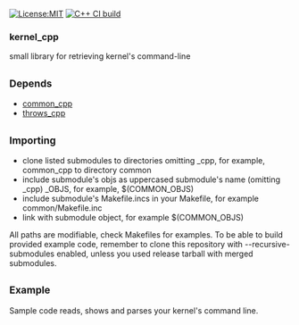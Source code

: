 [![License:MIT](https://img.shields.io/badge/License-MIT-blue?style=plastic)](LICENSE)
[![C++ CI build](../../actions/workflows/build.yml/badge.svg)](../../actions/workflows/build.yml)

### kernel_cpp

small library for retrieving kernel's command-line

## <sub>Depends</sub>

 - [common_cpp](https://github.com/oskarirauta/common_cpp)
 - [throws_cpp](https://github.com/oskarirauta/throws_cpp)

## <sub>Importing</sub>

 - clone listed submodules to directories omitting _cpp, for example, common_cpp to directory common
 - include submodule's objs as uppercased submodule's name (omitting _cpp) _OBJS, for example, $(COMMON_OBJS)
 - include submodule's Makefile.incs in your Makefile, for example common/Makefile.inc
 - link with submodule object, for example $(COMMON_OBJS)

All paths are modifiable, check Makefiles for examples. To be able to build provided example code, remember
to clone this repository with --recursive-submodules enabled, unless you used release tarball with merged
submodules.

## <sub>Example</sub>

Sample code reads, shows and parses your kernel's command line.
